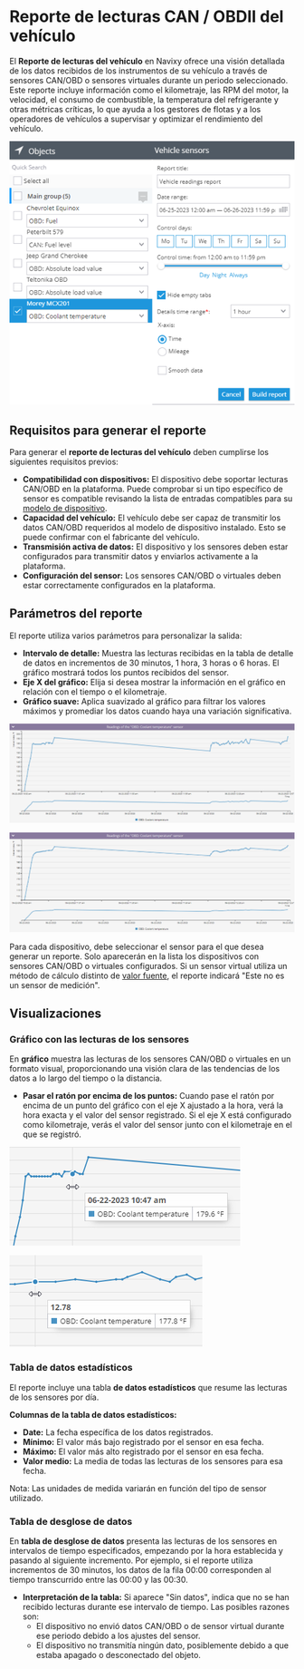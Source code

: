 # Reporte de lecturas CAN / OBDII del vehículo

El **Reporte de lecturas del vehículo** en Navixy ofrece una visión detallada de los datos recibidos de los instrumentos de su vehículo a través de sensores CAN/OBD o sensores virtuales durante un periodo seleccionado. Este reporte incluye información como el kilometraje, las RPM del motor, la velocidad, el consumo de combustible, la temperatura del refrigerante y otras métricas críticas, lo que ayuda a los gestores de flotas y a los operadores de vehículos a supervisar y optimizar el rendimiento del vehículo.

![image-20240815-010131.png](attachments/image-20240815-010131.png)

## Requisitos para generar el reporte

Para generar el **reporte de lecturas del vehículo** deben cumplirse los siguientes requisitos previos:

* **Compatibilidad con dispositivos:** El dispositivo debe soportar lecturas CAN/OBD en la plataforma. Puede comprobar si un tipo específico de sensor es compatible revisando la lista de entradas compatibles para su [modelo de dispositivo](https://www.navixy.com/devices/).
* **Capacidad del vehículo:** El vehículo debe ser capaz de transmitir los datos CAN/OBD requeridos al modelo de dispositivo instalado. Esto se puede confirmar con el fabricante del vehículo.
* **Transmisión activa de datos:** El dispositivo y los sensores deben estar configurados para transmitir datos y enviarlos activamente a la plataforma.
* **Configuración del sensor:** Los sensores CAN/OBD o virtuales deben estar correctamente configurados en la plataforma.

## Parámetros del reporte

El reporte utiliza varios parámetros para personalizar la salida:

* **Intervalo de detalle:** Muestra las lecturas recibidas en la tabla de detalle de datos en incrementos de 30 minutos, 1 hora, 3 horas o 6 horas. El gráfico mostrará todos los puntos recibidos del sensor.
* **Eje X del gráfico:** Elija si desea mostrar la información en el gráfico en relación con el tiempo o el kilometraje.
* **Gráfico suave:** Aplica suavizado al gráfico para filtrar los valores máximos y promediar los datos cuando haya una variación significativa.

![image-20240815-010045.png](attachments/image-20240815-010045.png)

![image-20240815-010100.png](attachments/image-20240815-010100.png)

Para cada dispositivo, debe seleccionar el sensor para el que desea generar un reporte. Solo aparecerán en la lista los dispositivos con sensores CAN/OBD o virtuales configurados. Si un sensor virtual utiliza un método de cálculo distinto de [valor fuente](../../dispositivos-y-ajustes/sensores-de-vehculos/sensores-de-vehculos/sensores-virtuales/), el reporte indicará "Este no es un sensor de medición".

## Visualizaciones

### Gráfico con las lecturas de los sensores

En **gráfico** muestra las lecturas de los sensores CAN/OBD o virtuales en un formato visual, proporcionando una visión clara de las tendencias de los datos a lo largo del tiempo o la distancia.

* **Pasar el ratón por encima de los puntos:** Cuando pase el ratón por encima de un punto del gráfico con el eje X ajustado a la hora, verá la hora exacta y el valor del sensor registrado. Si el eje X está configurado como kilometraje, verás el valor del sensor junto con el kilometraje en el que se registró.

![image-20240815-005949.png](attachments/image-20240815-005949.png)

![image-20240815-010008.png](attachments/image-20240815-010008.png)

### Tabla de datos estadísticos

El reporte incluye una tabla **de datos estadísticos** que resume las lecturas de los sensores por día.

**Columnas de la tabla de datos estadísticos:**

* **Date:** La fecha específica de los datos registrados.
* **Mínimo:** El valor más bajo registrado por el sensor en esa fecha.
* **Máximo:** El valor más alto registrado por el sensor en esa fecha.
* **Valor medio:** La media de todas las lecturas de los sensores para esa fecha.

Nota: Las unidades de medida variarán en función del tipo de sensor utilizado.

### Tabla de desglose de datos

En **tabla de desglose de datos** presenta las lecturas de los sensores en intervalos de tiempo especificados, empezando por la hora establecida y pasando al siguiente incremento. Por ejemplo, si el reporte utiliza incrementos de 30 minutos, los datos de la fila 00:00 corresponden al tiempo transcurrido entre las 00:00 y las 00:30.

* **Interpretación de la tabla:** Si aparece "Sin datos", indica que no se han recibido lecturas durante ese intervalo de tiempo. Las posibles razones son:
  * El dispositivo no envió datos CAN/OBD o de sensor virtual durante ese periodo debido a los ajustes del sensor.
  * El dispositivo no transmitía ningún dato, posiblemente debido a que estaba apagado o desconectado del objeto.
